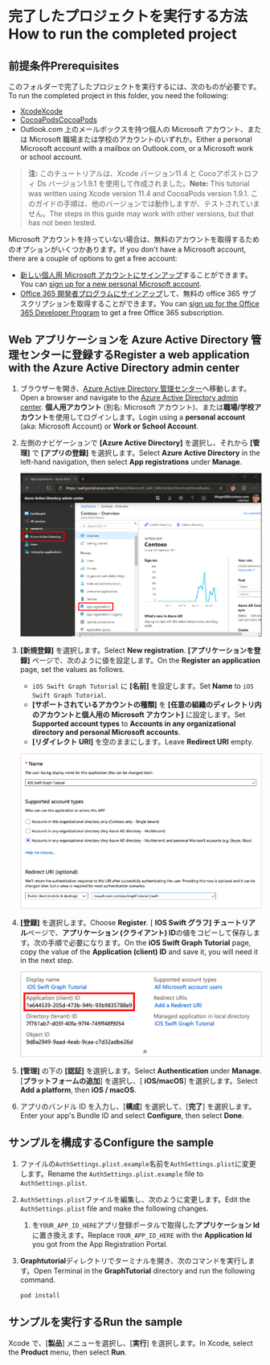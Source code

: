 # <a name="how-to-run-the-completed-project"></a><span data-ttu-id="431ee-101">完了したプロジェクトを実行する方法</span><span class="sxs-lookup"><span data-stu-id="431ee-101">How to run the completed project</span></span>

## <a name="prerequisites"></a><span data-ttu-id="431ee-102">前提条件</span><span class="sxs-lookup"><span data-stu-id="431ee-102">Prerequisites</span></span>

<span data-ttu-id="431ee-103">このフォルダーで完了したプロジェクトを実行するには、次のものが必要です。</span><span class="sxs-lookup"><span data-stu-id="431ee-103">To run the completed project in this folder, you need the following:</span></span>

- [<span data-ttu-id="431ee-104">Xcode</span><span class="sxs-lookup"><span data-stu-id="431ee-104">Xcode</span></span>](https://developer.apple.com/xcode/)
- [<span data-ttu-id="431ee-105">CocoaPods</span><span class="sxs-lookup"><span data-stu-id="431ee-105">CocoaPods</span></span>](https://cocoapods.org)
- <span data-ttu-id="431ee-106">Outlook.com 上のメールボックスを持つ個人の Microsoft アカウント、または Microsoft 職場または学校のアカウントのいずれか。</span><span class="sxs-lookup"><span data-stu-id="431ee-106">Either a personal Microsoft account with a mailbox on Outlook.com, or a Microsoft work or school account.</span></span>

> <span data-ttu-id="431ee-107">**注:** このチュートリアルは、Xcode バージョン11.4 と Cocoアポストロフィ Ds バージョン1.9.1 を使用して作成されました。</span><span class="sxs-lookup"><span data-stu-id="431ee-107">**Note:** This tutorial was written using Xcode version 11.4 and CocoaPods version 1.9.1.</span></span> <span data-ttu-id="431ee-108">このガイドの手順は、他のバージョンでは動作しますが、テストされていません。</span><span class="sxs-lookup"><span data-stu-id="431ee-108">The steps in this guide may work with other versions, but that has not been tested.</span></span>

<span data-ttu-id="431ee-109">Microsoft アカウントを持っていない場合は、無料のアカウントを取得するためのオプションがいくつかあります。</span><span class="sxs-lookup"><span data-stu-id="431ee-109">If you don't have a Microsoft account, there are a couple of options to get a free account:</span></span>

- <span data-ttu-id="431ee-110">[新しい個人用 Microsoft アカウントにサインアップ](https://signup.live.com/signup?wa=wsignin1.0&rpsnv=12&ct=1454618383&rver=6.4.6456.0&wp=MBI_SSL_SHARED&wreply=https://mail.live.com/default.aspx&id=64855&cbcxt=mai&bk=1454618383&uiflavor=web&uaid=b213a65b4fdc484382b6622b3ecaa547&mkt=E-US&lc=1033&lic=1)することができます。</span><span class="sxs-lookup"><span data-stu-id="431ee-110">You can [sign up for a new personal Microsoft account](https://signup.live.com/signup?wa=wsignin1.0&rpsnv=12&ct=1454618383&rver=6.4.6456.0&wp=MBI_SSL_SHARED&wreply=https://mail.live.com/default.aspx&id=64855&cbcxt=mai&bk=1454618383&uiflavor=web&uaid=b213a65b4fdc484382b6622b3ecaa547&mkt=E-US&lc=1033&lic=1).</span></span>
- <span data-ttu-id="431ee-111">[Office 365 開発者プログラムにサインアップ](https://developer.microsoft.com/office/dev-program)して、無料の office 365 サブスクリプションを取得することができます。</span><span class="sxs-lookup"><span data-stu-id="431ee-111">You can [sign up for the Office 365 Developer Program](https://developer.microsoft.com/office/dev-program) to get a free Office 365 subscription.</span></span>

## <a name="register-a-web-application-with-the-azure-active-directory-admin-center"></a><span data-ttu-id="431ee-112">Web アプリケーションを Azure Active Directory 管理センターに登録する</span><span class="sxs-lookup"><span data-stu-id="431ee-112">Register a web application with the Azure Active Directory admin center</span></span>

1. <span data-ttu-id="431ee-113">ブラウザーを開き、[Azure Active Directory 管理センター](https://aad.portal.azure.com)へ移動します。</span><span class="sxs-lookup"><span data-stu-id="431ee-113">Open a browser and navigate to the [Azure Active Directory admin center](https://aad.portal.azure.com).</span></span> <span data-ttu-id="431ee-114">**個人用アカウント** (別名: Microsoft アカウント)、または**職場/学校アカウント**を使用してログインします。</span><span class="sxs-lookup"><span data-stu-id="431ee-114">Login using a **personal account** (aka: Microsoft Account) or **Work or School Account**.</span></span>

1. <span data-ttu-id="431ee-115">左側のナビゲーションで **[Azure Active Directory]** を選択し、それから **[管理]** で **[アプリの登録]** を選択します。</span><span class="sxs-lookup"><span data-stu-id="431ee-115">Select **Azure Active Directory** in the left-hand navigation, then select **App registrations** under **Manage**.</span></span>

    ![<span data-ttu-id="431ee-116">アプリの登録のスクリーンショット</span><span class="sxs-lookup"><span data-stu-id="431ee-116">A screenshot of the App registrations</span></span> ](/tutorial/images/aad-portal-app-registrations.png)

1. <span data-ttu-id="431ee-117">**[新規登録]** を選択します。</span><span class="sxs-lookup"><span data-stu-id="431ee-117">Select **New registration**.</span></span> <span data-ttu-id="431ee-118">**[アプリケーションを登録]** ページで、次のように値を設定します。</span><span class="sxs-lookup"><span data-stu-id="431ee-118">On the **Register an application** page, set the values as follows.</span></span>

    - <span data-ttu-id="431ee-119">`iOS Swift Graph Tutorial` に **[名前]** を設定します。</span><span class="sxs-lookup"><span data-stu-id="431ee-119">Set **Name** to `iOS Swift Graph Tutorial`.</span></span>
    - <span data-ttu-id="431ee-120">**[サポートされているアカウントの種類]** を **[任意の組織のディレクトリ内のアカウントと個人用の Microsoft アカウント]** に設定します。</span><span class="sxs-lookup"><span data-stu-id="431ee-120">Set **Supported account types** to **Accounts in any organizational directory and personal Microsoft accounts**.</span></span>
    - <span data-ttu-id="431ee-121">**[リダイレクト URI]** を空のままにします。</span><span class="sxs-lookup"><span data-stu-id="431ee-121">Leave **Redirect URI** empty.</span></span>

    ![[アプリケーションを登録する] ページのスクリーンショット](/tutorial/images/aad-register-an-app.png)

1. <span data-ttu-id="431ee-123">**[登録]** を選択します。</span><span class="sxs-lookup"><span data-stu-id="431ee-123">Choose **Register**.</span></span> <span data-ttu-id="431ee-124">[ **IOS Swift グラフ] チュートリアル**ページで、**アプリケーション (クライアント) ID**の値をコピーして保存します。次の手順で必要になります。</span><span class="sxs-lookup"><span data-stu-id="431ee-124">On the **iOS Swift Graph Tutorial** page, copy the value of the **Application (client) ID** and save it, you will need it in the next step.</span></span>

    ![新しいアプリ登録のアプリケーション ID のスクリーンショット](/tutorial/images/aad-application-id.png)

1. <span data-ttu-id="431ee-126">**[管理]** の下の **[認証]** を選択します。</span><span class="sxs-lookup"><span data-stu-id="431ee-126">Select **Authentication** under **Manage**.</span></span> <span data-ttu-id="431ee-127">[**プラットフォームの追加**] を選択し、[ **iOS/macOS**] を選択します。</span><span class="sxs-lookup"><span data-stu-id="431ee-127">Select **Add a platform**, then **iOS / macOS**.</span></span>

1. <span data-ttu-id="431ee-128">アプリのバンドル ID を入力し、[**構成**] を選択して、[**完了**] を選択します。</span><span class="sxs-lookup"><span data-stu-id="431ee-128">Enter your app's Bundle ID and select **Configure**, then select **Done**.</span></span>

## <a name="configure-the-sample"></a><span data-ttu-id="431ee-129">サンプルを構成する</span><span class="sxs-lookup"><span data-stu-id="431ee-129">Configure the sample</span></span>

1. <span data-ttu-id="431ee-130">ファイルの`AuthSettings.plist.example`名前を`AuthSettings.plist`に変更します。</span><span class="sxs-lookup"><span data-stu-id="431ee-130">Rename the `AuthSettings.plist.example` file to `AuthSettings.plist`.</span></span>
1. <span data-ttu-id="431ee-131">`AuthSettings.plist`ファイルを編集し、次のように変更します。</span><span class="sxs-lookup"><span data-stu-id="431ee-131">Edit the `AuthSettings.plist` file and make the following changes.</span></span>
    1. <span data-ttu-id="431ee-132">を`YOUR_APP_ID_HERE`アプリ登録ポータルで取得した**アプリケーション Id**に置き換えます。</span><span class="sxs-lookup"><span data-stu-id="431ee-132">Replace `YOUR_APP_ID_HERE` with the **Application Id** you got from the App Registration Portal.</span></span>
1. <span data-ttu-id="431ee-133">**Graphtutorial**ディレクトリでターミナルを開き、次のコマンドを実行します。</span><span class="sxs-lookup"><span data-stu-id="431ee-133">Open Terminal in the **GraphTutorial** directory and run the following command.</span></span>

    ```Shell
    pod install
    ```

## <a name="run-the-sample"></a><span data-ttu-id="431ee-134">サンプルを実行する</span><span class="sxs-lookup"><span data-stu-id="431ee-134">Run the sample</span></span>

<span data-ttu-id="431ee-135">Xcode で、[**製品**] メニューを選択し、[**実行**] を選択します。</span><span class="sxs-lookup"><span data-stu-id="431ee-135">In Xcode, select the **Product** menu, then select **Run**.</span></span>
